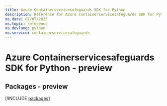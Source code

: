 ```yaml
---
title: Azure Containerservicesafeguards SDK for Python
description: Reference for Azure Containerservicesafeguards SDK for Python
ms.date: 07/07/2025
ms.topic: reference
ms.devlang: python
ms.service: containerservicesafeguards
---
```

# Azure Containerservicesafeguards SDK for Python - preview
## Packages - preview
[!INCLUDE [packages](containerservicesafeguards-index.md)]